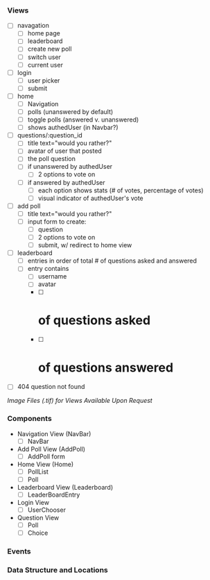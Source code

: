 ### Views

- [ ] navagation
  - [ ] home page
  - [ ] leaderboard
  - [ ] create new poll
  - [ ] switch user
  - [ ] current user
- [ ] login
  - [ ] user picker
  - [ ] submit
- [ ] home
  - [ ] Navigation
  - [ ] polls (unanswered by default)
  - [ ] toggle polls (answered v. unanswered)
  - [ ] shows authedUser (in Navbar?)
- [ ] questions/:question_id
  - [ ] title text="would you rather?"
  - [ ] avatar of user that posted
  - [ ] the poll question
  - [ ] if unanswered by authedUser
    - [ ] 2 options to vote on
  - [ ] if answered by authedUser
    - [ ] each option shows stats (# of votes, percentage of votes)
    - [ ] visual indicator of authedUser's vote
- [ ] add poll
  - [ ] title text="would you rather?"
  - [ ] input form to create:
    - [ ] question
    - [ ] 2 options to vote on
    - [ ] submit, w/ redirect to home view
- [ ] leaderboard
  - [ ] entries in order of total # of questions asked and answered
  - [ ] entry contains
    - [ ] username
    - [ ] avatar
    - [ ] # of questions asked
    - [ ] # of questions answered
- [ ] 404 question not found

_Image Files (.tif) for Views Available Upon Request_

### Components

- Navigation View (NavBar)
  - [ ] NavBar
- Add Poll View (AddPoll)
  - [ ] AddPoll form
- Home View (Home)
  - [ ] PollList
  - [ ] Poll
- Leaderboard View (Leaderboard)
  - [ ] LeaderBoardEntry
- Login View
  - [ ] UserChooser
- Question View
  - [ ] Poll
  - [ ] Choice

### Events

### Data Structure and Locations
